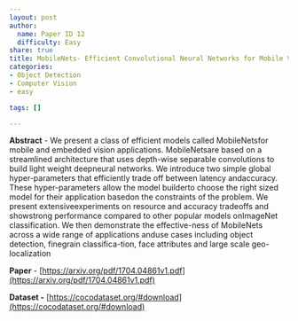 ```yaml
---
layout: post
author:
  name: Paper ID 12
  difficulty: Easy
share: true
title: MobileNets- Efficient Convolutional Neural Networks for Mobile Vision Applications
categories:
- Object Detection
- Computer Vision
- easy

tags: []

---
```

**Abstract** - We present a class of efficient models called MobileNetsfor mobile and embedded vision applications.  MobileNetsare  based  on  a  streamlined  architecture  that  uses  depth-wise  separable  convolutions  to  build  light  weight  deepneural  networks.   We  introduce  two  simple  global  hyper-parameters  that  efficiently  trade  off  between  latency  andaccuracy. These hyper-parameters allow the model builderto choose the right sized model for their application basedon  the  constraints  of  the  problem.   We  present  extensiveexperiments on resource and accuracy tradeoffs and showstrong performance compared to other popular models onImageNet classification. We then demonstrate the effective-ness of MobileNets across a wide range of applications anduse  cases  including  object  detection,  finegrain  classifica-tion, face attributes and large scale geo-localization

**Paper** - [https://arxiv.org/pdf/1704.04861v1.pdf](https://arxiv.org/pdf/1704.04861v1.pdf)

**Dataset -** [https://cocodataset.org/#download](https://cocodataset.org/#download)
    